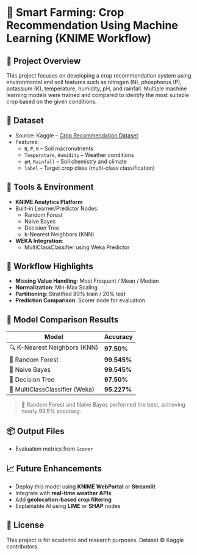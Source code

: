 # 🌾 Smart Farming: Crop Recommendation Using Machine Learning (KNIME Workflow)

## 📌 Project Overview
This project focuses on developing a crop recommendation system using environmental and soil features such as nitrogen (N), phosphorus (P), potassium (K), temperature, humidity, pH, and rainfall. Multiple machine learning models were trained and compared to identify the most suitable crop based on the given conditions.

## 📁 Dataset
- Source: Kaggle – [Crop Recommendation Dataset](https://www.kaggle.com/datasets/atharvaingle/crop-recommendation-dataset)
- Features:
  - `N`, `P`, `K` – Soil macronutrients
  - `Temperature`, `Humidity` – Weather conditions
  - `pH`, `Rainfall` – Soil chemistry and climate
  - `label` – Target crop class (multi-class classification)

## 🧰 Tools & Environment
- **KNIME Analytics Platform**
- Built-in Learner/Predictor Nodes:
  - Random Forest
  - Naive Bayes
  - Decision Tree
  - k-Nearest Neighbors (KNN)
- **WEKA Integration**:
  - MultiClassClassifier using Weka Predictor

## 🔗 Workflow Highlights
- **Missing Value Handling**: Most Frequent / Mean / Median
- **Normalization**: Min-Max Scaling
- **Partitioning**: Stratified 80% train / 20% test
- **Prediction Comparison**: Scorer node for evaluation

## 🤖 Model Comparison Results

| Model                  | Accuracy     |
|------------------------|--------------|
| 🔍 K-Nearest Neighbors (KNN)        | **97.50%**     |
| 🌲 Random Forest                    | **99.545%**    |
| 🧮 Naive Bayes                      | **99.545%**    |
| 🌳 Decision Tree                    | **97.50%**     |
| 🎯 MultiClassClassifier (Weka)      | **95.227%**    |

> 🔬 Random Forest and Naive Bayes performed the best, achieving nearly 99.5% accuracy.

## 📦 Output Files
- Evaluation metrics from `Scorer` 

## 📈 Future Enhancements
- Deploy this model using **KNIME WebPortal** or **Streamlit**
- Integrate with **real-time weather APIs**
- Add **geolocation-based crop filtering**
- Explainable AI using **LIME** or **SHAP** nodes

## 📄 License
This project is for academic and research purposes. Dataset © Kaggle contributors.
